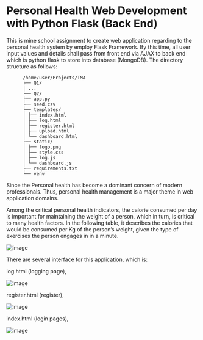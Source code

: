 # Personal Health Web Development with Python Flask (Back End)
This is mine school assignment to create web application regarding to the personal health system by employ Flask Framework. By this time, all user input values and details shall pass from front end via AJAX to back end which is python flask to store into database (MongoDB). The directory structure as follows:

          /home/user/Projects/TMA
          ├── Q1/
          | ...
          └── Q2/
          ├── app.py
          ├── seed.csv
          ├── templates/
          │ ├── index.html
          │ ├── log.html
          │ ├── register.html
          │ ├── upload.html
          │ └── dashboard.html
          ├── static/
          │ ├── logo.png
          │ ├── style.css
          │ ├── log.js
          │ └── dashboard.js
          ├── requirements.txt
          └── venv


Since the Personal health has become a dominant concern of modern professionals. Thus, personal health management is a major theme in web application domains. 

Among the critical personal health indicators, the calorie consumed per day is important for maintaining the weight of a person, which in turn, is critical to many health factors. In the following table, it describes the calories that would be consumed per Kg of the person’s weight, given the type of exercises the person engages in in a minute.


![image](https://user-images.githubusercontent.com/59326036/134159135-407e3bff-8494-4a45-bcb9-bf29ab3afd01.png)

There are several interface for this application, which is:

log.html (logging page), 

![image](https://user-images.githubusercontent.com/59326036/134160781-9e6fc99d-2cf4-4bda-b256-390a919c5a66.png)


register.html (register), 

![image](https://user-images.githubusercontent.com/59326036/134160826-103c3fae-2308-4874-8534-2a91dbb3a07f.png)


index.html (login pages), 

![image](https://user-images.githubusercontent.com/59326036/134160867-28d222c7-d2a7-4db5-be26-7a94383f7340.png)

